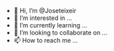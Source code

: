- 👋 Hi, I’m @Joseteixeir
- 👀 I’m interested in ...
- 🌱 I’m currently learning ...
- 💞️ I’m looking to collaborate on ...
- 📫 How to reach me ...

<!---
Joseteixeir/Joseteixeir is a ✨ special ✨ repository because its `README.md` (this file) appears on your GitHub profile.
You can click the Preview link to take a look at your changes.
--->

